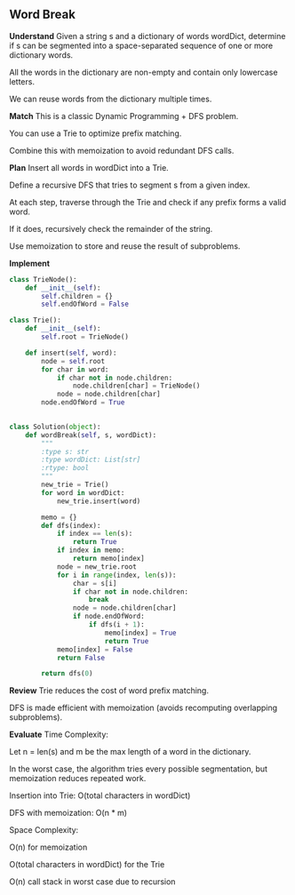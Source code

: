 ## Word Break
**Understand**
Given a string s and a dictionary of words wordDict, determine if s can be segmented into a space-separated sequence of one or more dictionary words.

All the words in the dictionary are non-empty and contain only lowercase letters.

We can reuse words from the dictionary multiple times.

**Match**
This is a classic Dynamic Programming + DFS problem.

You can use a Trie to optimize prefix matching.

Combine this with memoization to avoid redundant DFS calls.

**Plan**
Insert all words in wordDict into a Trie.

Define a recursive DFS that tries to segment s from a given index.

At each step, traverse through the Trie and check if any prefix forms a valid word.

If it does, recursively check the remainder of the string.

Use memoization to store and reuse the result of subproblems.

**Implement**
```python
class TrieNode():
    def __init__(self):
        self.children = {}
        self.endOfWord = False

class Trie():
    def __init__(self):
        self.root = TrieNode()

    def insert(self, word):
        node = self.root
        for char in word:
            if char not in node.children:
                node.children[char] = TrieNode()
            node = node.children[char]
        node.endOfWord = True
    

class Solution(object):
    def wordBreak(self, s, wordDict):
        """
        :type s: str
        :type wordDict: List[str]
        :rtype: bool
        """
        new_trie = Trie()
        for word in wordDict:
            new_trie.insert(word)

        memo = {}
        def dfs(index):
            if index == len(s):
                return True
            if index in memo:
                return memo[index]
            node = new_trie.root
            for i in range(index, len(s)):
                char = s[i]
                if char not in node.children:
                    break
                node = node.children[char]
                if node.endOfWord:
                    if dfs(i + 1):
                        memo[index] = True
                        return True
            memo[index] = False
            return False

        return dfs(0)
```
**Review**
Trie reduces the cost of word prefix matching.

DFS is made efficient with memoization (avoids recomputing overlapping subproblems).

**Evaluate**
Time Complexity:

Let n = len(s) and m be the max length of a word in the dictionary.

In the worst case, the algorithm tries every possible segmentation, but memoization reduces repeated work.

Insertion into Trie: O(total characters in wordDict)

DFS with memoization: O(n * m)

Space Complexity:

O(n) for memoization

O(total characters in wordDict) for the Trie

O(n) call stack in worst case due to recursion

